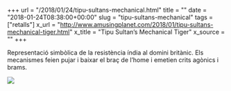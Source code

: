 +++
url = "/2018/01/24/tipu-sultans-mechanical.html"
title = ""
date = "2018-01-24T08:38:00+00:00"
slug = "tipu-sultans-mechanical"
tags = ["retalls"]
x_url = "http://www.amusingplanet.com/2018/01/tipu-sultans-mechanical-tiger.html"
x_title = "Tipu Sultan’s Mechanical Tiger"
x_source = ""
+++


Representació simbòlica de la resistència índia al domini britànic. Els mecanismes feien pujar i baixar el braç de l’home i emetien crits agònics i brams.

<img src="https://1.bp.blogspot.com/-HjnRcx3EOeo/WmgJ7rixpjI/AAAAAAAAdtg/cQfU07WgwMEM5yOl_Z84mIPhNDzVal1EwCLcBGAs/s1600/tipus-tiger-6.jpg" />
